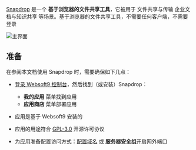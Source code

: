 [Snapdrop](https://snapdrop.net/) 是一个 **基于浏览器的文件共享工具**，它被用于 文件共享与传输 企业文档与知识共享  等场景。基于浏览器的文件共享工具，不需要任何客户端，不需要登录


![主界面](https://libs.websoft9.com/Websoft9/DocsPicture/zh/snapdrop/snapdrop-gui-websoft9.png)


## 准备

在参阅本文档使用 Snapdrop 时，需要确保如下几点：

- [登录 Websoft9 控制台](./login-console)，然后找到（或安装）Snapdrop：
  - **我的应用** 菜单找到应用 
  - **应用商店** 菜单部署应用

- 应用是基于 Websoft9 安装的


- 应用的用途符合 [GPL-3.0](https://opensource.org/licenses/GPL-3.0) 开源许可协议


- 为应用准备配置访问方式：[配置域名](./domain-set) 或 **服务器安全组**开启网外端口
